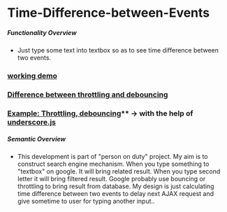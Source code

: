 # Time-Difference-between-Events

##### Functionality Overview

* Just type some text into textbox so as to see time difference between two events.

### [working demo](http://jsfiddle.net/hellyeah/hLuds5h7/)

### [Difference between throttling and debouncing](https://css-tricks.com/the-difference-between-throttling-and-debouncing/)

### [Example: Throttling, debouncing](http://codepen.io/chriscoyier/pen/vOZNQV/)** -> with the help of [underscore.js](http://underscorejs.org/)

##### Semantic Overview

* This development is part of "person on duty" project. My aim is to construct search engine mechanism. When you type something to "textbox" on google. It will bring related result. When you type second letter it will bring filtered result. Google probably use bouncing or throttling to bring result from database. My design is just calculating time difference between two events to delay next AJAX request and give sometime to user for typing another input..



